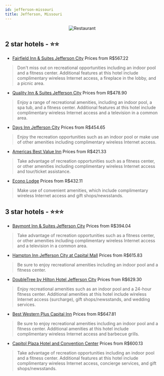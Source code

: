 ```yaml
---
id: jefferson-missouri
title: Jefferson, Missouri
---
```


<center><img src="https://i.travelapi.com/hotels/1000000/160000/151300/151244/e7ab6950_z.jpg" alt="Restaurant" /></center>


##  2 star hotels - ⭐️⭐️

-    [Fairfield Inn & Suites Jefferson City](https://us.hurb.com/hotels/jefferson/fairfield-inn-suites-jefferson-city-JNP-JP390619?cmp=18055) Prices from R$567.22
   > Don't miss out on recreational opportunities including an indoor pool and a fitness center. Additional features at this hotel include complimentary wireless Internet access, a fireplace in the lobby, and a picnic area.
-    [Quality Inn & Suites Jefferson City](https://us.hurb.com/hotels/jefferson/quality-inn-suites-jefferson-city-JNP-JP788465?cmp=18055) Prices from R$478.90
   > Enjoy a range of recreational amenities, including an indoor pool, a spa tub, and a fitness center. Additional features at this hotel include complimentary wireless Internet access and a television in a common area.
-    [Days Inn Jefferson City](https://us.hurb.com/hotels/jefferson/days-inn-jefferson-city-JNP-JP788602?cmp=18055) Prices from R$454.65
   > Enjoy the recreation opportunities such as an indoor pool or make use of other amenities including complimentary wireless Internet access.
-    [Americas Best Value Inn](https://us.hurb.com/hotels/jefferson/americas-best-value-inn-JNP-JP261184?cmp=18055) Prices from R$421.33
   > Take advantage of recreation opportunities such as a fitness center, or other amenities including complimentary wireless Internet access and tour/ticket assistance.
-    [Econo Lodge](https://us.hurb.com/hotels/jefferson/econo-lodge-JNP-JP313204?cmp=18055) Prices from R$432.11
   > Make use of convenient amenities, which include complimentary wireless Internet access and gift shops/newsstands.

##  3 star hotels - ⭐️⭐️⭐️

-    [Baymont Inn & Suites Jefferson City](https://us.hurb.com/hotels/jefferson/baymont-inn-suites-jefferson-city-JNP-JP788567?cmp=18055) Prices from R$394.04
   > Take advantage of recreation opportunities such as a fitness center, or other amenities including complimentary wireless Internet access and a television in a common area.
-    [Hampton Inn Jefferson City at Capital Mall](https://us.hurb.com/hotels/jefferson/hampton-inn-jefferson-city-at-capital-mall-JNP-JP313958?cmp=18055) Prices from R$615.83
   > Be sure to enjoy recreational amenities including an indoor pool and a fitness center.
-    [DoubleTree by Hilton Hotel Jefferson City](https://us.hurb.com/hotels/jefferson/doubletree-by-hilton-hotel-jefferson-city-JNP-JP186012?cmp=18055) Prices from R$629.30
   > Enjoy recreational amenities such as an indoor pool and a 24-hour fitness center. Additional amenities at this hotel include wireless Internet access (surcharge), gift shops/newsstands, and wedding services.
-    [Best Western Plus Capital Inn](https://us.hurb.com/hotels/jefferson/best-western-plus-capital-inn-JNP-JP186041?cmp=18055) Prices from R$647.81
   > Be sure to enjoy recreational amenities including an indoor pool and a fitness center. Additional amenities at this hotel include complimentary wireless Internet access and barbecue grills.
-    [Capitol Plaza Hotel and Convention Center](https://us.hurb.com/hotels/jefferson/capitol-plaza-hotel-and-convention-center-JNP-JP772528?cmp=18055) Prices from R$600.13
   > Take advantage of recreation opportunities including an indoor pool and a fitness center. Additional features at this hotel include complimentary wireless Internet access, concierge services, and gift shops/newsstands.

